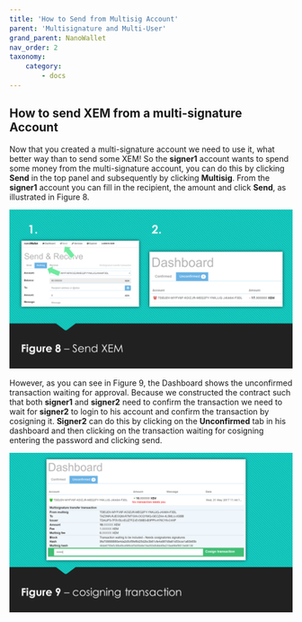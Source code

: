 ```yaml
---
title: 'How to Send from Multisig Account'
parent: 'Multisignature and Multi-User'
grand_parent: NanoWallet
nav_order: 2
taxonomy:
    category:
        - docs
---
```


## How to send XEM from a multi-signature Account
Now that you created a multi-signature account we need to use it, what better way than to send some XEM! So the **signer1** account wants to spend some money from the multi-signature account, you can do this by clicking **Send** in the top panel and subsequently by clicking **Multisig**. From the **signer1** account you can fill in the recipient, the amount and click **Send**, as illustrated in Figure 8. 
 
![](10VDShM.png)

However, as you can see in Figure 9, the Dashboard shows the unconfirmed transaction waiting for approval. Because we constructed the contract such that both **signer1** and **signer2** need to confirm the transaction we need to wait for **signer2** to login to his account and confirm the transaction by cosigning it. **Signer2** can do this by clicking on the **Unconfirmed** tab in his dashboard and then clicking on the transaction waiting for cosigning entering the password and clicking send. 

![](G4N2FxY.png)
